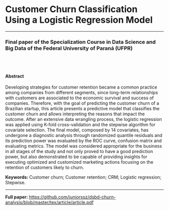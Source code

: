 # Customer Churn Classification Using a Logistic Regression Model

<hr>

###  Final paper of the Specialization Course in Data Science and Big Data of the Federal University of Paraná (UFPR)

<br>
<br>

#### Abstract

Developing strategies for customer retention became a common practice among companies from different segments, since long-term relationships with customers are associated to the economic survival and success of companies. Therefore, with the goal of predicting the customer churn of a Brazilian startup, this article presents a predictive model that classifies the customer churn and allows interpreting the reasons that impact the outcome. After an extensive data wrangling process, the logistic regression was applied using K-fold cross-validation and the stepwise algorithm for covariate selection. The final model, composed by 14 covariates, has undergone a diagnostic analysis through randomized quantile residuals and its prediction power was evaluated by the ROC curve, confusion matrix and evaluating metrics. The model was considered appropriate for the business in all stages of the study and not only proved to have a good prediction power, but also demonstrated to be capable of providing insights for executing optimized and customized marketing actions focusing on the retention of customers likely to churn.

<b>Keywords: </b>Customer churn; Customer retention; CRM; Logistic regression; Stepwise.

<hr>

<b>Full paper: </b> https://github.com/juniorssz/dsbd-churn-analysis/blob/master/tex/article/article.pdf




